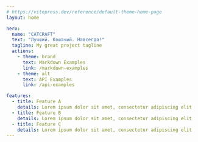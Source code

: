 ```yaml
---
# https://vitepress.dev/reference/default-theme-home-page
layout: home

hero:
  name: "CATCRAFT"
  text: "Лучший. Кошачий. Навсегда!"
  tagline: My great project tagline
  actions:
    - theme: brand
      text: Markdown Examples
      link: /markdown-examples
    - theme: alt
      text: API Examples
      link: /api-examples

features:
  - title: Feature A
    details: Lorem ipsum dolor sit amet, consectetur adipiscing elit
  - title: Feature B
    details: Lorem ipsum dolor sit amet, consectetur adipiscing elit
  - title: Feature C
    details: Lorem ipsum dolor sit amet, consectetur adipiscing elit
---
```


